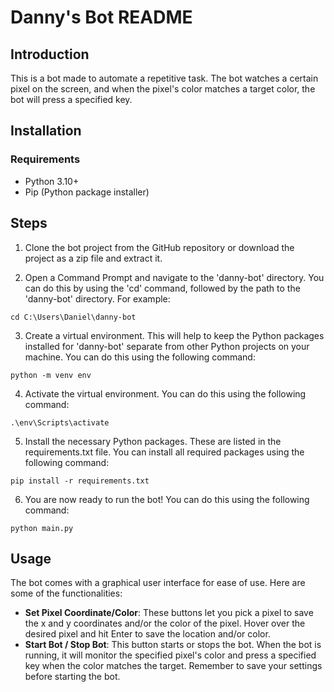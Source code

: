# Danny's Bot README

## Introduction
This is a bot made to automate a repetitive task. The bot watches a certain pixel on the screen, and when the pixel's color matches a target color, the bot will press a specified key.

## Installation

### Requirements
- Python 3.10+
- Pip (Python package installer)

## Steps

1. Clone the bot project from the GitHub repository or download the project as a zip file and extract it.

2. Open a Command Prompt and navigate to the 'danny-bot' directory. You can do this by using the 'cd' command, followed by the path to the 'danny-bot' directory. For example:
   
```
cd C:\Users\Daniel\danny-bot
```

3. Create a virtual environment. This will help to keep the Python packages installed for 'danny-bot' separate from other Python projects on your machine. You can do this using the following command:

```
python -m venv env

```

4. Activate the virtual environment. You can do this using the following command:

```
.\env\Scripts\activate
```

5. Install the necessary Python packages. These are listed in the requirements.txt file. You can install all required packages using the following command:

```
pip install -r requirements.txt
```

6. You are now ready to run the bot! You can do this using the following command:

```
python main.py
```

## Usage
The bot comes with a graphical user interface for ease of use. Here are some of the functionalities:

- **Set Pixel Coordinate/Color**: These buttons let you pick a pixel to save the x and y coordinates and/or the color of the pixel. Hover over the desired pixel and hit Enter to save the location and/or color.
- **Start Bot / Stop Bot**: This button starts or stops the bot. When the bot is running, it will monitor the specified pixel's color and press a specified key when the color matches the target.
Remember to save your settings before starting the bot.
